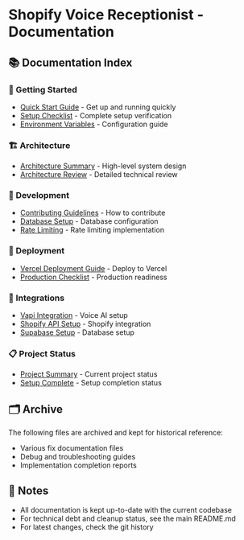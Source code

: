# Shopify Voice Receptionist - Documentation

## 📚 Documentation Index

### 🚀 Getting Started
- [Quick Start Guide](QUICK_START.md) - Get up and running quickly
- [Setup Checklist](SETUP_CHECKLIST.md) - Complete setup verification
- [Environment Variables](ENVIRONMENT_VARIABLES.md) - Configuration guide

### 🏗️ Architecture
- [Architecture Summary](ARCHITECTURE_SUMMARY.md) - High-level system design
- [Architecture Review](ARCHITECTURE_REVIEW.md) - Detailed technical review

### 🔧 Development
- [Contributing Guidelines](CONTRIBUTING.md) - How to contribute
- [Database Setup](DATABASE_SETUP.md) - Database configuration
- [Rate Limiting](RATE_LIMITING.md) - Rate limiting implementation

### 🚀 Deployment
- [Vercel Deployment Guide](VERCEL_DEPLOYMENT_GUIDE.md) - Deploy to Vercel
- [Production Checklist](PRODUCTION_DEPLOYMENT_CHECKLIST.md) - Production readiness

### 🔌 Integrations
- [Vapi Integration](VAPI_QUICK_START.md) - Voice AI setup
- [Shopify API Setup](SHOPIFY_API_SETUP.md) - Shopify integration
- [Supabase Setup](SUPABASE_SETUP_QUICK_REFERENCE.md) - Database setup

### 📋 Project Status
- [Project Summary](PROJECT_SUMMARY.md) - Current project status
- [Setup Complete](SETUP_COMPLETE.md) - Setup completion status

## 🗂️ Archive
The following files are archived and kept for historical reference:
- Various fix documentation files
- Debug and troubleshooting guides
- Implementation completion reports

## 📝 Notes
- All documentation is kept up-to-date with the current codebase
- For technical debt and cleanup status, see the main README.md
- For latest changes, check the git history
